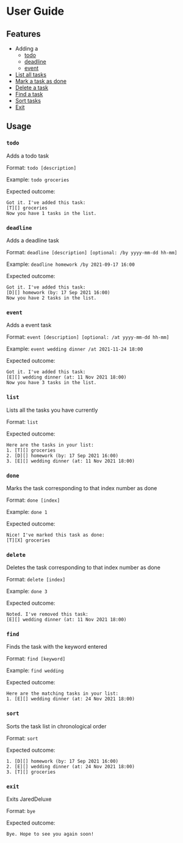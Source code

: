 # User Guide

## Features

- Adding a
  - [todo](https://github.com/jaredlhf/ip/edit/master/docs/README.md#todo)
  - [deadline](https://github.com/jaredlhf/ip/edit/master/docs/README.md#deadline)
  - [event](https://github.com/jaredlhf/ip/edit/master/docs/README.md#event)
- [List all tasks](https://github.com/jaredlhf/ip/edit/master/docs/README.md#list) 
- [Mark a task as done](https://github.com/jaredlhf/ip/edit/master/docs/README.md#done) 
- [Delete a task](https://github.com/jaredlhf/ip/edit/master/docs/README.md#delete) 
- [Find a task](https://github.com/jaredlhf/ip/edit/master/docs/README.md#find) 
- [Sort tasks](https://github.com/jaredlhf/ip/edit/master/docs/README.md#sort) 
- [Exit](https://github.com/jaredlhf/ip/edit/master/docs/README.md#bye) 

## Usage

### `todo`
Adds a todo task

Format: `todo [description]`

Example: `todo groceries`

Expected outcome:

```
Got it. I've added this task:
[T][] groceries
Now you have 1 tasks in the list.
```

### `deadline` 
Adds a deadline task

Format: `deadline [description] [optional: /by yyyy-mm-dd hh-mm]`

Example: `deadline homework /by 2021-09-17 16:00`

Expected outcome:

```
Got it. I've added this task:
[D][] homework (by: 17 Sep 2021 16:00)
Now you have 2 tasks in the list.
```

### `event` 
Adds a event task

Format: `event [description] [optional: /at yyyy-mm-dd hh-mm]`

Example: `event wedding dinner /at 2021-11-24 18:00`

Expected outcome:

```
Got it. I've added this task:
[E][] wedding dinner (at: 11 Nov 2021 18:00)
Now you have 3 tasks in the list.
```

### `list`
Lists all the tasks you have currently

Format: `list`

Expected outcome:

```
Here are the tasks in your list:
1. [T][] groceries
2. [D][] homework (by: 17 Sep 2021 16:00)
3. [E][] wedding dinner (at: 11 Nov 2021 18:00)
```

### `done`
Marks the task corresponding to that index number as done

Format: `done [index]`

Example: `done 1`

Expected outcome:

```
Nice! I've marked this task as done:
[T][X] groceries
```

### `delete`
Deletes the task corresponding to that index number as done

Format: `delete [index]`

Example: `done 3`

Expected outcome:

```
Noted. I've removed this task:
[E][] wedding dinner (at: 11 Nov 2021 18:00)
```

### `find`
Finds the task with the keyword entered

Format: `find [keyword]`

Example: `find wedding`

Expected outcome:

```
Here are the matching tasks in your list:
1. [E][] wedding dinner (at: 24 Nov 2021 18:00)
```

### `sort`
Sorts the task list in chronological order

Format: `sort`

Expected outcome:

```
1. [D][] homework (by: 17 Sep 2021 16:00)
2. [E][] wedding dinner (at: 24 Nov 2021 18:00)
3. [T][] groceries
```

### `exit`
Exits JaredDeluxe

Format: `bye`

Expected outcome:

```
Bye. Hope to see you again soon!
```




